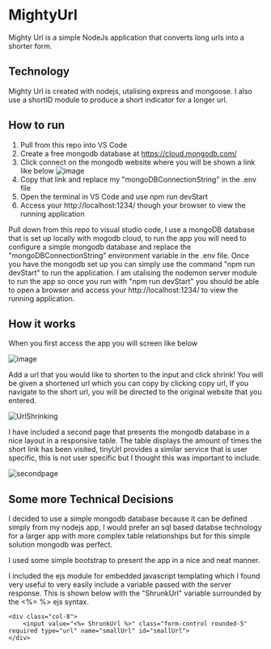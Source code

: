 # MightyUrl

Mighty Url is a simple NodeJs application that converts long urls into a shorter form.

## Technology

Mighty Url is created with nodejs, utalising express and mongoose. I also use a shortID module to produce a short indicator for a longer url.

## How to run

1. Pull from this repo into VS Code
2. Create a free mongodb database at https://cloud.mongodb.com/
3. Click connect on the mongodb website where you will be shown a link like below
![image](https://user-images.githubusercontent.com/19317685/201444489-b17e968c-6e7c-4ff0-940d-a9c26dae5393.png)
4. Copy that link and replace my "mongoDBConnectionString" in the .env file
5. Open the terminal in VS Code and use npm run devStart
6. Access your http://localhost:1234/ though your browser to view the running application

Pull down from this repo to visual studio code, I use a mongoDB database that is set up locally with mogodb cloud, to run the app you will need to configure a simple mongodb database and replace the "mongoDBConnectionString" environment variable in the .env file. Once you have the mongodb set up you can simply use the command "npm run devStart" to run the application. I am utalising the nodemon server module to run the app so once you run with "npm run devStart" you should be able to open a browser and access your http://localhost:1234/ to view the running application.

## How it works

When you first access the app you will screen like below

![image](https://user-images.githubusercontent.com/19317685/201444664-9452a87f-967e-4ed7-bbdb-de37208d25ea.png)

Add a url that you would like to shorten to the input and click shrink! You will be given a shortened url which you can copy by clicking copy url, If you navigate to the short url, you will be directed to the original website that you entered.

![UrlShrinking](https://user-images.githubusercontent.com/19317685/201445139-566043ed-4b8d-4c84-8637-a3c3a0043e7a.gif)

I have included a second page that presents the mongodb database in a nice layout in a responsive table. The table displays the amount of times the short link has been visited, tinyUrl provides a similar service that is user specific, this is not user specific but I thought this was important to include.

![secondpage](https://user-images.githubusercontent.com/19317685/201445756-a3b980f3-d182-4fff-8b46-0e2345b0af6e.gif)

## Some more Technical Decisions

I decided to use a simple mongodb database because it can be defined simply from my nodejs app, I would prefer an sql based databse technology for a larger app with more complex table relationships but for this simple solution mongodb was perfect.

I used some simple bootstrap to present the app in a nice and neat manner.

I included the ejs module for embedded javascript templating which I found very useful to very easily include a variable passed with the server response. This is shown below with the "ShrunkUrl" variable surrounded by the <%= %> ejs syntax.

```
<div class="col-8">
    <input value="<%= ShrunkUrl %>" class="form-control rounded-5" required type="url" name="smallUrl" id="smallUrl">
</div>
```






